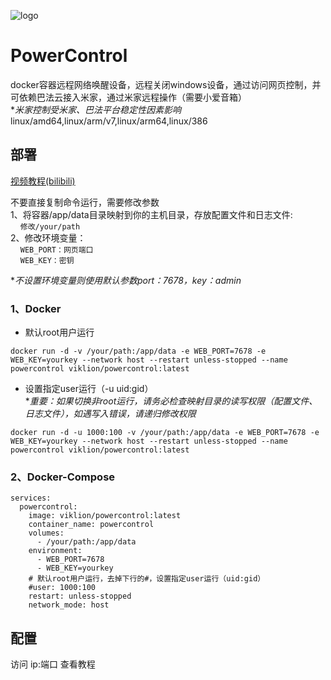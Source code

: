 ![logo](https://pic.viklion.com/s/2024/12/20/676553945ec8d.png)
# PowerControl
docker容器远程网络唤醒设备，远程关闭windows设备，通过访问网页控制，并可依赖巴法云接入米家，通过米家远程操作（需要小爱音箱）<br>
**米家控制受米家、巴法平台稳定性因素影响*<br>
linux/amd64,linux/arm/v7,linux/arm64,linux/386

## 部署
[视频教程(bilibili)](https://www.bilibili.com/video/BV1cykZY7Er9)

不要直接复制命令运行，需要修改参数<br>
1、将容器/app/data目录映射到你的主机目录，存放配置文件和日志文件:<br>
&nbsp;&nbsp;&nbsp;&nbsp;`修改/your/path`<br>
2、修改环境变量：<br>
&nbsp;&nbsp;&nbsp;&nbsp;`WEB_PORT：网页端口`<br>
&nbsp;&nbsp;&nbsp;&nbsp;`WEB_KEY：密钥`

**不设置环境变量则使用默认参数port：7678，key：admin*
### 1、Docker
+ 默认root用户运行
```
docker run -d -v /your/path:/app/data -e WEB_PORT=7678 -e WEB_KEY=yourkey --network host --restart unless-stopped --name powercontrol viklion/powercontrol:latest
```
+ 设置指定user运行（-u uid:gid）<br>
**重要：如果切换非root运行，请务必检查映射目录的读写权限（配置文件、日志文件），如遇写入错误，请递归修改权限*
```
docker run -d -u 1000:100 -v /your/path:/app/data -e WEB_PORT=7678 -e WEB_KEY=yourkey --network host --restart unless-stopped --name powercontrol viklion/powercontrol:latest
```

### 2、Docker-Compose
```
services:
  powercontrol:
    image: viklion/powercontrol:latest
    container_name: powercontrol
    volumes:
      - /your/path:/app/data
    environment:
      - WEB_PORT=7678
      - WEB_KEY=yourkey
    # 默认root用户运行，去掉下行的#，设置指定user运行（uid:gid）
    #user: 1000:100
    restart: unless-stopped
    network_mode: host
```

## 配置
访问 ip:端口 查看教程
